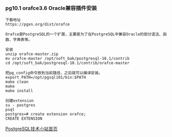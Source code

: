 ### pg10.1 orafce3.6 Oracle兼容插件安装

```
下载地址
https://pgxn.org/dist/orafce 

Orafce是PostgreSQL的一个扩展，主要是为了在PostgreSQL中兼容Oracle的部分语法、函数、字典表等。

安装
unzip orafce-master.zip
mv orafce-master /opt/soft_bak/postgresql-10.1/contrib
cd /opt/soft_bak/postgresql-10.1/contrib/orafce-master

把pg_config命令放到当前路径，之后就可以编译安装。
export PATH=/opt/pgsql101/bin:$PATH
make clean
make
make install

创建extension 
su - postgres
psql
postgres=# create extension orafce;
CREATE EXTENSION

```
[PostgreSQL技术小站首页](https://github.com/cuipengdba/pger/blob/main/README.md)
